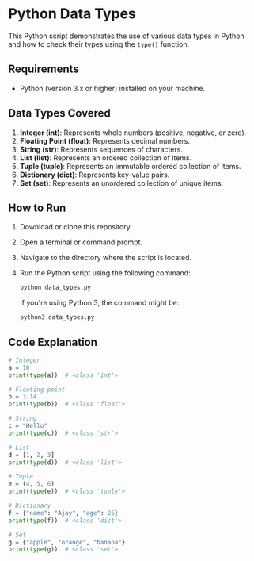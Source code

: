 # Python Data Types

This Python script demonstrates the use of various data types in Python and how to check their types using the `type()` function.

## Requirements

- Python (version 3.x or higher) installed on your machine.

## Data Types Covered

1. **Integer (int)**: Represents whole numbers (positive, negative, or zero).
2. **Floating Point (float)**: Represents decimal numbers.
3. **String (str)**: Represents sequences of characters.
4. **List (list)**: Represents an ordered collection of items.
5. **Tuple (tuple)**: Represents an immutable ordered collection of items.
6. **Dictionary (dict)**: Represents key-value pairs.
7. **Set (set)**: Represents an unordered collection of unique items.

## How to Run

1. Download or clone this repository.
2. Open a terminal or command prompt.
3. Navigate to the directory where the script is located.
4. Run the Python script using the following command:

    ```bash
    python data_types.py
    ```

   If you're using Python 3, the command might be:

    ```bash
    python3 data_types.py
    ```

## Code Explanation

```python
# Integer
a = 10
print(type(a))  # <class 'int'>

# Floating point
b = 3.14
print(type(b))  # <class 'float'>

# String
c = "Hello"
print(type(c))  # <class 'str'>

# List
d = [1, 2, 3]
print(type(d))  # <class 'list'>

# Tuple
e = (4, 5, 6)
print(type(e))  # <class 'tuple'>

# Dictionary
f = {"name": "Ajay", "age": 25}
print(type(f))  # <class 'dict'>

# Set
g = {"apple", "orange", "banana"}
print(type(g))  # <class 'set'>
